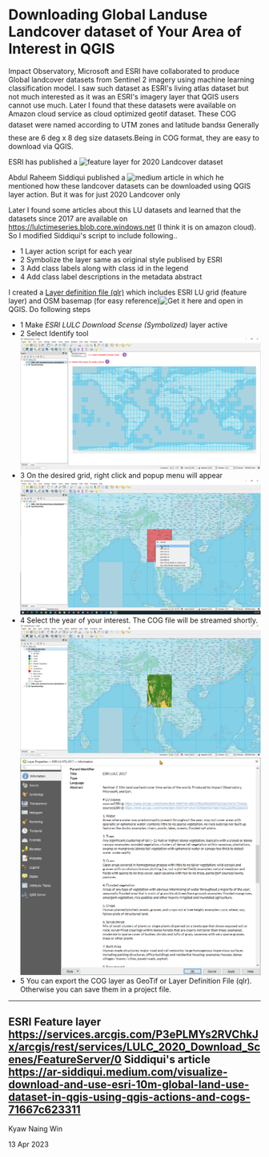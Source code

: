 # Downloading Global Landuse Landcover dataset of Your Area of Interest in QGIS

Impact Observatory, Microsoft and ESRI have collaborated to produce Global landcover datasets from Sentinel 2 imagery using machine learning classification model. I saw such dataset as ESRI's living atlas dataset but not much interested as it was an ESRI's imagery layer that QGIS users cannot use much. Later I found that these datasets were available on Amazon cloud service as cloud optimized geotif dataset. These COG dataset were named according to UTM zones and latitude bands။ Generally these are 6 deg x 8 deg size datasets.Being in COG format, they are easy to download via QGIS.

ESRI has published a  ![feature layer](https://services.arcgis.com/P3ePLMYs2RVChkJx/arcgis/rest/services/LULC_2020_Download_Scenes/FeatureServer/0) for 2020 Landcover dataset

Abdul Raheem Siddiqui published a ![medium article]( https://ar-siddiqui.medium.com/visualize-download-and-use-esri-10m-global-land-use-dataset-in-qgis-using-qgis-actions-and-cogs-71667c623311) in which  he mentioned how these landcover datasets can be downloaded using QGIS layer action. But it was for just 2020 Landcover only

Later I found some articles about this LU datasets and learned that the datasets since 2017 are available on https://lulctimeseries.blob.core.windows.net (I think it is on amazon cloud). So I modified Siddiqui's script to include following..

 - 1 Layer action script for each year
 - 2 Symbolize the layer same as original style publised by ESRI
 - 3 Add class labels along with class id in the legend
 - 4 Add class label descriptions in the metadata abstract

I created a [Layer definition file (qlr)](https://raw.githubusercontent.com/knwin/qgis/master/ESRI_LULC/ESRI_LULC-downloadable-layers_and_OSM-Basemap.qlr) which includes ESRI LU grid (feature layer) and OSM basemap (for easy reference)![Get it here](ESRI_LULC-downloadable-layers_and_OSM-Basemap.qlr) and open in QGIS. Do following steps

 - 1 Make *ESRI LULC Download Scense (Symbolized)* layer active
 - 2 Select Identify tool
![](images/esri_lu_qlr_opened.png)
 - 3 On the desired grid, right click and popup menu will appear 
![](images/esri_lu_rightclick_menu.png)
 - 4 Select the year of your interest. The COG file will be streamed shortly.
![](images/esri_lu_loaded.png)
![](images/esri_lu_meta.png)
 - 5 You can export the COG layer as GeoTif or Layer Definition File (qlr). Otherwise you can save them in a project file.
----
ESRI Feature layer https://services.arcgis.com/P3ePLMYs2RVChkJx/arcgis/rest/services/LULC_2020_Download_Scenes/FeatureServer/0
Siddiqui's article https://ar-siddiqui.medium.com/visualize-download-and-use-esri-10m-global-land-use-dataset-in-qgis-using-qgis-actions-and-cogs-71667c623311
----
Kyaw Naing Win

13 Apr 2023
